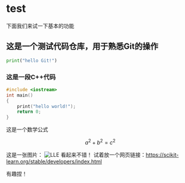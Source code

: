 # test
下面我们来试一下基本的功能
## 这是一个测试代码仓库，用于熟悉Git的操作
```python
print("hello Git!")
```
### 这是一段C++代码
```C++
#include <iostream>
int main()
{
    print("hello world!");
    return 0;
}
```
这是一个数学公式

$$a^2+b^2=c^2$$

这是一张图片：
![LLE](https://github.com/user-attachments/assets/b9b94ecc-4660-4178-9070-abe67d4a7a10)
看起来不错！
试着放一个网页链接：https://scikit-learn.org/stable/developers/index.html

有趣捏！
